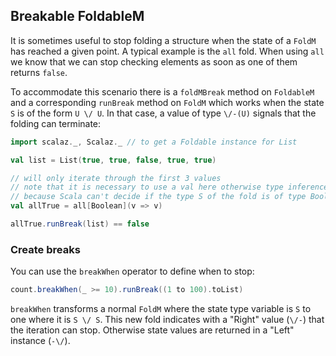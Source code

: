 ## Breakable FoldableM

It is sometimes useful to stop folding a structure when the state of a `FoldM` has reached a given point. A typical example is the `all` fold. When using `all` we know that we can stop checking elements as soon as one of them returns `false`.

To accommodate this scenario there is a `foldMBreak` method on `FoldableM` and a corresponding `runBreak` method on `FoldM` which works when the state `S` is of the form `U \/ U`.
In that case, a value of type `\/-(U)` signals that the folding can terminate:
```scala
import scalaz._, Scalaz._ // to get a Foldable instance for List

val list = List(true, true, false, true, true)

// will only iterate through the first 3 values
// note that it is necessary to use a val here otherwise type inference doesn't work
// because Scala can't decide if the type S of the fold is of type Boolean \/ Boolean
val allTrue = all[Boolean](v => v)

allTrue.runBreak(list) == false
```

### Create breaks

You can use the `breakWhen` operator to define when to stop:
```scala
count.breakWhen(_ >= 10).runBreak((1 to 100).toList)
```

`breakWhen` transforms a normal `FoldM` where the state type variable is `S` to one where it is `S \/ S`. This new fold indicates with a "Right" value (`\/-`) that the iteration can stop. Otherwise state values are returned in a "Left" instance (`-\/`).
